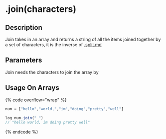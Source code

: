 # .join(characters)

## Description

Join takes in an array and returns a string of all the items joined together by a set of characters, it is the inverse of [.split.md](../../strings/.split.md "mention")

## Parameters

Join needs the characters to join the array by

## Usage On Arrays

{% code overflow="wrap" %}
```javascript
num = ["hello","world,","im","doing","pretty","well"]

log num.join(" ")
// "hello world, im doing pretty well"
```
{% endcode %}
